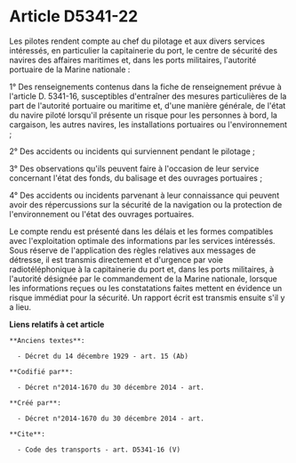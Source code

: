 # Article D5341-22

Les pilotes rendent compte au chef du pilotage et aux divers services intéressés, en particulier la capitainerie du port, le
centre de sécurité des navires des affaires maritimes et, dans les ports militaires, l'autorité portuaire de la Marine
nationale : 

1° Des renseignements contenus dans la fiche de renseignement prévue à l'article D. 5341-16, susceptibles d'entraîner des
mesures particulières de la part de l'autorité portuaire ou maritime et, d'une manière générale, de l'état du navire piloté
lorsqu'il présente un risque pour les personnes à bord, la cargaison, les autres navires, les installations portuaires ou
l'environnement ; 

2° Des accidents ou incidents qui surviennent pendant le pilotage ; 

3° Des observations qu'ils peuvent faire à l'occasion de leur service concernant l'état des fonds, du balisage et des
ouvrages portuaires ; 

4° Des accidents ou incidents parvenant à leur connaissance qui peuvent avoir des répercussions sur la sécurité de la
navigation ou la protection de l'environnement ou l'état des ouvrages portuaires. 

Le compte rendu est présenté dans les délais et les formes compatibles avec l'exploitation optimale des informations par les
services intéressés. Sous réserve de l'application des règles relatives aux messages de détresse, il est transmis directement
et d'urgence par voie radiotéléphonique à la capitainerie du port et, dans les ports militaires, à l'autorité désignée par le
commandement de la Marine nationale, lorsque les informations reçues ou les constatations faites mettent en évidence un
risque immédiat pour la sécurité. Un rapport écrit est transmis ensuite s'il y a lieu.

**Liens relatifs à cet article**

	**Anciens textes**:

	  - Décret du 14 décembre 1929 - art. 15 (Ab)

	**Codifié par**:

	  - Décret n°2014-1670 du 30 décembre 2014 - art.

	**Créé par**:

	  - Décret n°2014-1670 du 30 décembre 2014 - art.

	**Cite**:

	  - Code des transports - art. D5341-16 (V)
